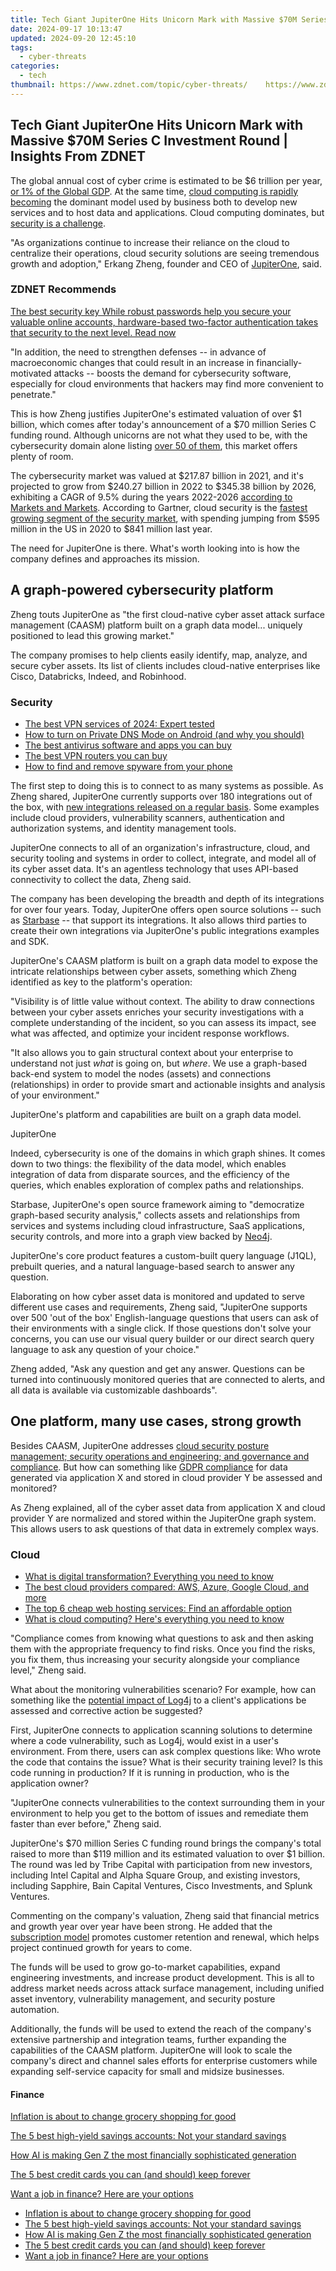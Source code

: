 ```yaml
---
title: Tech Giant JupiterOne Hits Unicorn Mark with Massive $70M Series C Investment Round | Insights From ZDNET
date: 2024-09-17 10:13:47
updated: 2024-09-20 12:45:10
tags:
  - cyber-threats
categories:
  - tech
thumbnail: https://www.zdnet.com/topic/cyber-threats/    https://www.zdnet.com/a/img/resize/323d98e721afe5a5b98bd1966c5e88a02a998031/2022/06/02/eea4b2a1-2c7f-4b50-973f-05b68e1adbe9/62966ffe9ae5f64514678b1e-jupiterone-hero-graph-database-query-library-risk-management-4-p-1080.jpg?width=170&height=96&fit=crop&auto=webp
---
```


## Tech Giant JupiterOne Hits Unicorn Mark with Massive $70M Series C Investment Round | Insights From ZDNET

The global annual cost of cyber crime is estimated to be $6 trillion per year, [or 1% of the Global GDP](https://purplesec.us/resources/cyber-security-statistics/). At the same time, [cloud computing is rapidly becoming](https://www.zdnet.com/article/what-is-cloud-computing-everything-you-need-to-know-about-the-cloud/) the dominant model used by business both to develop new services and to host data and applications. Cloud computing dominates, but [security is a challenge](https://www.zdnet.com/article/cloud-computing-dominates-but-security-is-now-its-biggest-challenge/).

"As organizations continue to increase their reliance on the cloud to centralize their operations, cloud security solutions are seeing tremendous growth and adoption," Erkang Zheng, founder and CEO of [JupiterOne](https://www.jupiterone.com), said. 

### **ZDNET** Recommends

[The best security key While robust passwords help you secure your valuable online accounts, hardware-based two-factor authentication takes that security to the next level.  Read now](https://www.zdnet.com/article/best-security-key/)

"In addition, the need to strengthen defenses -- in advance of macroeconomic changes that could result in an increase in financially-motivated attacks -- boosts the demand for cybersecurity software, especially for cloud environments that hackers may find more convenient to penetrate."

This is how Zheng justifies JupiterOne's estimated valuation of over $1 billion, which comes after today's announcement of a $70 million Series C funding round. Although unicorns are not what they used to be, with the cybersecurity domain alone listing [over 50 of them](https://venturebeat.com/2022/03/17/cybersecurity-has-53-unicorns-here-are-10-to-watch/), this market offers plenty of room.

The cybersecurity market was valued at $217.87 billion in 2021, and it's projected to grow from $240.27 billion in 2022 to $345.38 billion by 2026, exhibiting a CAGR of 9.5% during the years 2022-2026 [according to Markets and Markets](https://www.marketsandmarkets.com/Market-Reports/cyber-security-market-505.html). According to Gartner, cloud security is the [fastest growing segment of the security market](https://www.gartner.com/en/newsroom/press-releases/2021-05-17-gartner-forecasts-worldwide-security-and-risk-managem), with spending jumping from $595 million in the US in 2020 to $841 million last year.

The need for JupiterOne is there. What's worth looking into is how the company defines and approaches its mission.

## **A graph-powered cybersecurity platform**

Zheng touts JupiterOne as "the first cloud-native cyber asset attack surface management (CAASM) platform built on a graph data model... uniquely positioned to lead this growing market."

The company promises to help clients easily identify, map, analyze, and secure cyber assets. Its list of clients includes cloud-native enterprises like Cisco, Databricks, Indeed, and Robinhood. 

### Security

* [The best VPN services of 2024: Expert tested](https://www.zdnet.com/article/best-vpn/)
* [How to turn on Private DNS Mode on Android (and why you should)](https://www.zdnet.com/article/how-to-turn-on-private-dns-mode-on-android-and-why-you-should/)
* [The best antivirus software and apps you can buy](https://www.zdnet.com/article/best-antivirus/)
* [The best VPN routers you can buy](https://www.zdnet.com/article/best-vpn-router/)
* [How to find and remove spyware from your phone](https://www.zdnet.com/article/how-to-find-and-remove-spyware-from-your-phone/)

The first step to doing this is to connect to as many systems as possible. As Zheng shared, JupiterOne currently supports over 180 integrations out of the box, with [new integrations released on a regular basis](https://try.jupiterone.com/integrations). Some examples include cloud providers, vulnerability scanners, authentication and authorization systems, and identity management tools.

JupiterOne connects to all of an organization's infrastructure, cloud, and security tooling and systems in order to collect, integrate, and model all of its cyber asset data. It's an agentless technology that uses API-based connectivity to collect the data, Zheng said.

The company has been developing the breadth and depth of its integrations for over four years. Today, JupiterOne offers open source solutions -- such as [Starbase](https://github.com/JupiterOne/starbase) \-- that support its integrations. It also allows third parties to create their own integrations via JupiterOne's public integrations examples and SDK.

JupiterOne's CAASM platform is built on a graph data model to expose the intricate relationships between cyber assets, something which Zheng identified as key to the platform's operation:

"Visibility is of little value without context. The ability to draw connections between your cyber assets enriches your security investigations with a complete understanding of the incident, so you can assess its impact, see what was affected, and optimize your incident response workflows.

"It also allows you to gain structural context about your enterprise to understand not just _what_ is going on, but _where_. We use a graph-based back-end system to model the nodes (assets) and connections (relationships) in order to provide smart and actionable insights and analysis of your environment."

JupiterOne's platform and capabilities are built on a graph data model.

JupiterOne

Indeed, cybersecurity is one of the domains in which graph shines. It comes down to two things: the flexibility of the data model, which enables integration of data from disparate sources, and the efficiency of the queries, which enables exploration of complex paths and relationships.

Starbase, JupiterOne's open source framework aiming to "democratize graph-based security analysis," collects assets and relationships from services and systems including cloud infrastructure, SaaS applications, security controls, and more into a graph view backed by [Neo4j](https://www.zdnet.com/article/the-biggest-investment-in-database-history-the-biggest-social-network-ever-and-other-graph-stories-from-neo4j/).

JupiterOne's core product features a custom-built query language (J1QL), prebuilt queries, and a natural language-based search to answer any question. 

Elaborating on how cyber asset data is monitored and updated to serve different use cases and requirements, Zheng said, "JupiterOne supports over 500 'out of the box' English-language questions that users can ask of their environments with a single click. If those questions don't solve your concerns, you can use our visual query builder or our direct search query language to ask any question of your choice."

Zheng added, "Ask any question and get any answer. Questions can be turned into continuously monitored queries that are connected to alerts, and all data is available via customizable dashboards".

## **One platform, many use cases, strong growth**

Besides CAASM, JupiterOne addresses [cloud security posture management; security operations and engineering; and governance and compliance](https://www.jupiterone.com/solutions). But how can something like [GDPR compliance](https://www.zdnet.com/article/gdpr-in-real-life-transparency-innovation-and-adoption-across-borders-and-organizations/) for data generated via application X and stored in cloud provider Y be assessed and monitored?

As Zheng explained, all of the cyber asset data from application X and cloud provider Y are normalized and stored within the JupiterOne graph system. This allows users to ask questions of that data in extremely complex ways.

### Cloud

* [​What is digital transformation? Everything you need to know](https://www.zdnet.com/article/what-is-digital-transformation-everything-you-need-to-know-about-how-technology-is-reshaping/)
* [The best cloud providers compared: AWS, Azure, Google Cloud, and more](https://www.zdnet.com/article/the-top-cloud-providers-of-2021-aws-microsoft-azure-google-cloud-hybrid-saas/)
* [The top 6 cheap web hosting services: Find an affordable option](https://www.zdnet.com/article/best-cheap-web-hosting/)
* [What is cloud computing? Here's everything you need to know](https://www.zdnet.com/article/what-is-cloud-computing-everything-you-need-to-know-about-the-cloud/)

"Compliance comes from knowing what questions to ask and then asking them with the appropriate frequency to find risks. Once you find the risks, you fix them, thus increasing your security alongside your compliance level," Zheng said.

What about the monitoring vulnerabilities scenario? For example, how can something like the [potential impact of Log4j](https://www.zdnet.com/article/log4j-flaw-thousands-of-applications-are-still-vulnerable-warn-security-researchers/) to a client's applications be assessed and corrective action be suggested?

First, JupiterOne connects to application scanning solutions to determine where a code vulnerability, such as Log4j, would exist in a user's environment. From there, users can ask complex questions like: Who wrote the code that contains the issue? What is their security training level? Is this code running in production? If it is running in production, who is the application owner?

"JupiterOne connects vulnerabilities to the context surrounding them in your environment to help you get to the bottom of issues and remediate them faster than ever before," Zheng said.

JupiterOne's $70 million Series C funding round brings the company's total raised to more than $119 million and its estimated valuation to over $1 billion. The round was led by Tribe Capital with participation from new investors, including Intel Capital and Alpha Square Group, and existing investors, including Sapphire, Bain Capital Ventures, Cisco Investments, and Splunk Ventures.

Commenting on the company's valuation, Zheng said that financial metrics and growth year over year have been strong. He added that the [subscription model](https://www.jupiterone.com/pricing) promotes customer retention and renewal, which helps project continued growth for years to come.

The funds will be used to grow go-to-market capabilities, expand engineering investments, and increase product development. This is all to address market needs across attack surface management, including unified asset inventory, vulnerability management, and security posture automation. 

Additionally, the funds will be used to extend the reach of the company's extensive partnership and integration teams, further expanding the capabilities of the CAASM platform. JupiterOne will look to scale the company's direct and channel sales efforts for enterprise customers while expanding self-service capacity for small and midsize businesses. 

#### Finance

[Inflation is about to change grocery shopping for good](https://www.zdnet.com/article/inflation-is-about-to-change-grocery-shopping-for-good/ "Inflation is about to change grocery shopping for good")

[The 5 best high-yield savings accounts: Not your standard savings](https://www.zdnet.com/article/best-high-yield-savings-account/ "The 5 best high-yield savings accounts: Not your standard savings")

[How AI is making Gen Z the most financially sophisticated generation](https://www.zdnet.com/article/how-ai-is-helping-gen-z-manage-their-money/ "How AI is making Gen Z the most financially sophisticated generation")

[The 5 best credit cards you can (and should) keep forever](https://www.zdnet.com/article/5-credit-cards-you-can-and-should-keep-forever/ "The 5 best credit cards you can (and should) keep forever")

[Want a job in finance? Here are your options](https://www.zdnet.com/article/top-finance-jobs/ "Want a job in finance? Here are your options")

* [Inflation is about to change grocery shopping for good](https://www.zdnet.com/article/inflation-is-about-to-change-grocery-shopping-for-good/ "Inflation is about to change grocery shopping for good")
* [The 5 best high-yield savings accounts: Not your standard savings](https://www.zdnet.com/article/best-high-yield-savings-account/ "The 5 best high-yield savings accounts: Not your standard savings")
* [How AI is making Gen Z the most financially sophisticated generation](https://www.zdnet.com/article/how-ai-is-helping-gen-z-manage-their-money/ "How AI is making Gen Z the most financially sophisticated generation")
* [The 5 best credit cards you can (and should) keep forever](https://www.zdnet.com/article/5-credit-cards-you-can-and-should-keep-forever/ "The 5 best credit cards you can (and should) keep forever")
* [Want a job in finance? Here are your options](https://www.zdnet.com/article/top-finance-jobs/ "Want a job in finance? Here are your options")

<ins class="adsbygoogle"
     style="display:block"
     data-ad-format="autorelaxed"
     data-ad-client="ca-pub-7571918770474297"
     data-ad-slot="1223367746"></ins>



<ins class="adsbygoogle"
     style="display:block"
     data-ad-client="ca-pub-7571918770474297"
     data-ad-slot="8358498916"
     data-ad-format="auto"
     data-full-width-responsive="true"></ins>
